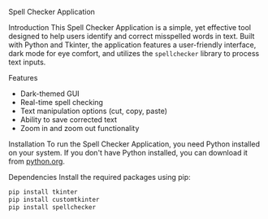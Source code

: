 Spell Checker Application

Introduction
This Spell Checker Application is a simple, yet effective tool designed to help users identify and correct misspelled words in text. Built with Python and Tkinter, 
the application features a user-friendly interface, dark mode for eye comfort, and utilizes the `spellchecker` library to process text inputs.

Features
- Dark-themed GUI
- Real-time spell checking
- Text manipulation options (cut, copy, paste)
- Ability to save corrected text
- Zoom in and zoom out functionality

Installation
To run the Spell Checker Application, you need Python installed on your system. If you don't have Python installed, you can download it from [python.org](https://python.org).

Dependencies
Install the required packages using pip:
```bash
pip install tkinter
pip install customtkinter
pip install spellchecker
